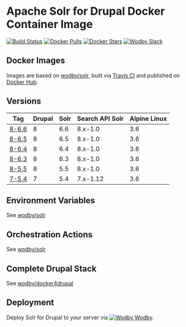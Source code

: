 # Apache Solr for Drupal Docker Container Image 

[![Build Status](https://travis-ci.org/wodby/drupal-solr.svg?branch=master)](https://travis-ci.org/wodby/drupal-solr)
[![Docker Pulls](https://img.shields.io/docker/pulls/wodby/drupal-solr.svg)](https://hub.docker.com/r/wodby/drupal-solr)
[![Docker Stars](https://img.shields.io/docker/stars/wodby/drupal-solr.svg)](https://hub.docker.com/r/wodby/drupal-solr)
[![Wodby Slack](http://slack.wodby.com/badge.svg)](http://slack.wodby.com)

## Docker Images

Images are based on [wodby/solr](https://github.com/wodby/solr), built via [Travis CI](https://travis-ci.org/wodby/drupal-solr) and published on [Docker Hub](https://hub.docker.com/r/wodby/drupal-solr).

## Versions

| Tag | Drupal | Solr | Search API Solr | Alpine Linux |
| --- | ------ | ---- | --------------- | ------------ |
| [8-6.6](https://github.com/wodby/drupal-solr/tree/master/8/6.6/Dockerfile) | 8 | 6.6 | 8.x-1.0  | 3.6 |  
| [8-6.5](https://github.com/wodby/drupal-solr/tree/master/8/6.6/Dockerfile) | 8 | 6.5 | 8.x-1.0  | 3.6 |  
| [8-6.4](https://github.com/wodby/drupal-solr/tree/master/8/6.6/Dockerfile) | 8 | 6.4 | 8.x-1.0  | 3.6 |  
| [8-6.3](https://github.com/wodby/drupal-solr/tree/master/8/6.6/Dockerfile) | 8 | 6.3 | 8.x-1.0  | 3.6 |  
| [8-5.5](https://github.com/wodby/drupal-solr/tree/master/8/6.6/Dockerfile) | 8 | 5.5 | 8.x-1.0  | 3.6 |  
| [7-5.4](https://github.com/wodby/drupal-solr/tree/master/8/6.6/Dockerfile) | 7 | 5.4 | 7.x-1.12 | 3.6 |  

## Environment Variables

See [wodby/solr](https://github.com/wodby/solr)

## Orchestration Actions

See [wodby/solr](https://github.com/wodby/solr) 

## Complete Drupal Stack

See [wodby/docker4drupal](https://github.com/wodby/docker4drupal)

## Deployment

Deploy Solr for Drupal to your server via [![Wodby](https://www.google.com/s2/favicons?domain=wodby.com) Wodby](https://cloud.wodby.com/stackhub/07a28bf6-6772-4ac2-9d3e-6b097e9038ff).
